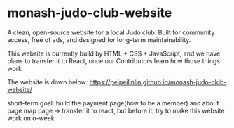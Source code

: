 # monash-judo-club-website
A clean, open-source website for a local Judo club. Built for community access, free of ads, and designed for long-term maintainability.

This website is currently build by HTML + CSS + JavaScript, and we have plans to transfer it to React, once our Contributors learn how those things work

The website is down below:
https://peipeilinlin.github.io/monash-judo-club-website/


short-term goal:
    build the payment page(how to be a member)
    and about page
    map page
    -> transfer it to react, but before it, try to make this website work on o-week 